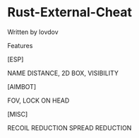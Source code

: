 # Rust-External-Cheat

Written by lovdov

Features

[ESP]

NAME
DISTANCE,
2D BOX,
VISIBILITY

[AIMBOT]

FOV,
LOCK ON HEAD

[MISC]

RECOIL REDUCTION
SPREAD REDUCTION 
